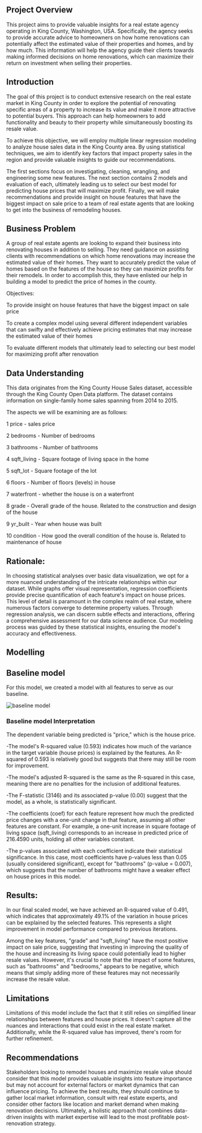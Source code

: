 ## Project Overview

This project aims to provide valuable insights for a real estate agency operating in King County, Washington, USA. Specifically, the agency seeks to provide accurate advice to homeowners on how home renovations can potentially affect the estimated value of their properties and homes, and by how much. This information will help the agency guide their clients towards making informed decisions on home renovations, which can maximize their return on investment when selling their properties.

## Introduction

The goal of this project is to conduct extensive research on the real estate market in King County in order to explore the potential of renovating specific areas of a property to increase its value and make it more attractive to potential buyers. This approach can help homeowners to add functionality and beauty to their property while simultaneously boosting its resale value.

To achieve this objective, we will employ multiple linear regression modeling to analyze house sales data in the King County area. By using statistical techniques, we aim to identify key factors that impact property sales in the region and provide valuable insights to guide our recommendations.

The first sections focus on investigating, cleaning, wrangling, and engineering some new features. The next section contains 2 models and evaluation of each, ultimately leading us to select our best model for predicting house prices that will maximize profit. Finally, we will make recommendations and provide insight on house features that have the biggest impact on sale price to a team of real estate agents that are looking to get into the business of remodeling houses.

## Business Problem

A group of real estate agents are looking to expand their business into renovating houses in addition to selling. They need guidance on assisting clients with recommendations on which home renovations may increase the estimated value of their homes. They want to accurately predict the value of homes based on the features of the house so they can maximize profits for their remodels. In order to accomplish this, they have enlisted our help in building a model to predict the price of homes in the county.

Objectives:

To provide insight on house features that have the biggest impact on sale price

To create a complex model using several different independent variables that can swifty and effectively achieve pricing estimates that may increase the estimated value of their homes

To evaluate different models that ultimately lead to selecting our best model for maximizing profit after renovation

## Data Understanding

This data originates from the King County House Sales dataset, accessible through the King County Open Data platform. The dataset contains information on single-family home sales spanning from 2014 to 2015.

 The aspects we will be examining are as follows:
 
1 price - sales price

2 bedrooms - Number of bedrooms

3 bathrooms - Number of bathrooms

4 sqft_living - Square footage of living space in the home

5 sqft_lot - Square footage of the lot

6 floors - Number of floors (levels) in house

7 waterfront - whether the house is on a waterfront

8 grade - Overall grade of the house. Related to the construction and design of the house

9 yr_built - Year when house was built

10 condition - How good the overall condition of the house is. Related to maintenance of house


## Rationale:

In choosing statistical analyses over basic data visualization, we opt for a more nuanced understanding of the intricate relationships within our dataset.
While graphs offer visual representation, regression coefficients provide precise quantification of each feature's impact on house prices. This level of detail is paramount in the complex realm of real estate, where numerous factors converge to determine property values. Through regression analysis, we can discern subtle effects and interactions, offering a comprehensive assessment for our data science audience. Our modeling process was guided by these statistical insights, ensuring the model's accuracy and effectiveness.     

## Modelling

## Baseline model
For this model, we created a model with all features to serve as our baseline.

![baseline model](https://github.com/elizabethnyambura/dsc-phase-2-project-v2-3/assets/136367890/7c247e7f-5fcd-4ca5-a95a-f265df7b9a7d)


### Baseline model Interpretation 
The dependent variable being predicted is "price," which is the house price.

-The model's R-squared value (0.593) indicates how much of the variance in the target variable (house prices) is explained by the features. An R-squared of 0.593 is relatively good but suggests that there may still be room for improvement.

-The model's adjusted R-squared is the same as the R-squared in this case, meaning there are no penalties for the inclusion of additional features.

-The F-statistic (3146) and its associated p-value (0.00) suggest that the model, as a whole, is statistically significant.

-The coefficients (coef) for each feature represent how much the predicted price changes with a one-unit change in that feature, assuming all other features are constant. For example, a one-unit increase in square footage of living space (sqft_living) corresponds to an increase in predicted price of 216.4590 units, holding all other variables constant.

-The p-values associated with each coefficient indicate their statistical significance. In this case, most coefficients have p-values less than 0.05 (usually considered significant), except for "bathrooms" (p-value = 0.007), which suggests that the number of bathrooms might have a weaker effect on house prices in this model.



## Results:

In our final scaled model, we have achieved an R-squared value of 0.491, which indicates that approximately 49.1% of the variation in house prices can be explained by the selected features. This represents a slight improvement in model performance compared to previous iterations.

Among the key features, "grade" and "sqft_living" have the most positive impact on sale price, suggesting that investing in improving the quality of the house and increasing its living space could potentially lead to higher resale values. However, it's crucial to note that the impact of some features, such as "bathrooms" and "bedrooms," appears to be negative, which means that simply adding more of these features may not necessarily increase the resale value.

## Limitations

Limitations of this model include the fact that it still relies on simplified linear relationships between features and house prices. It doesn't capture all the nuances and interactions that could exist in the real estate market. Additionally, while the R-squared value has improved, there's room for further refinement.

## Recommendations

Stakeholders looking to remodel houses and maximize resale value should consider that this model provides valuable insights into feature importance but may not account for external factors or market dynamics that can influence pricing. To achieve the best results, they should continue to gather local market information, consult with real estate experts, and consider other factors like location and market demand when making renovation decisions. Ultimately, a holistic approach that combines data-driven insights with market expertise will lead to the most profitable post-renovation strategy.

